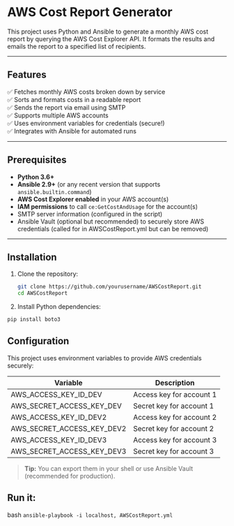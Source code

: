 # AWS Cost Report Generator

This project uses Python and Ansible to generate a monthly AWS cost report by querying the AWS Cost Explorer API. It formats the results and emails the report to a specified list of recipients.

---

## Features

✅ Fetches monthly AWS costs broken down by service  
✅ Sorts and formats costs in a readable report  
✅ Sends the report via email using SMTP  
✅ Supports multiple AWS accounts  
✅ Uses environment variables for credentials (secure!)  
✅ Integrates with Ansible for automated runs

---

## Prerequisites

- **Python 3.6+**
- **Ansible 2.9+** (or any recent version that supports `ansible.builtin.command`)
- **AWS Cost Explorer enabled** in your AWS account(s)
- **IAM permissions** to call `ce:GetCostAndUsage` for the account(s)
- SMTP server information (configured in the script)
- Ansible Vault (optional but recommended) to securely store AWS credentials (called for in AWSCostReport.yml but can be removed)

---

## Installation

1. Clone the repository:
   ```bash
   git clone https://github.com/yourusername/AWSCostReport.git
   cd AWSCostReport
2. Install Python dependencies:
  ```bash
  pip install boto3
  ```

## Configuration

This project uses environment variables to provide AWS credentials securely:

| Variable                  | Description                  |
|---------------------------|------------------------------|
| AWS_ACCESS_KEY_ID_DEV     | Access key for account 1     |
| AWS_SECRET_ACCESS_KEY_DEV | Secret key for account 1     |
| AWS_ACCESS_KEY_ID_DEV2    | Access key for account 2     |
| AWS_SECRET_ACCESS_KEY_DEV2| Secret key for account 2     |
| AWS_ACCESS_KEY_ID_DEV3    | Access key for account 3     |
| AWS_SECRET_ACCESS_KEY_DEV3| Secret key for account 3     |

> **Tip:** You can export them in your shell or use Ansible Vault (recommended for production).

## Run it:
  bash
  `ansible-playbook -i localhost, AWSCostReport.yml`
